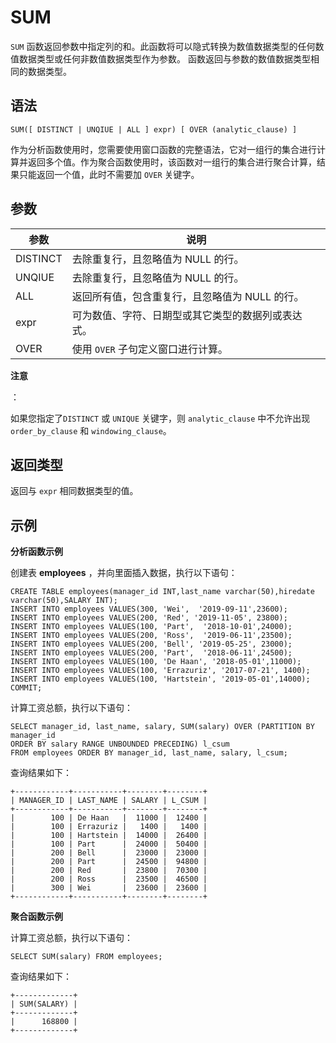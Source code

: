 SUM 
========================



`SUM` 函数返回参数中指定列的和。此函数将可以隐式转换为数值数据类型的任何数值数据类型或任何非数值数据类型作为参数。 函数返回与参数的数值数据类型相同的数据类型。

语法 
--------------

    SUM([ DISTINCT | UNQIUE | ALL ] expr) [ OVER (analytic_clause) ]



作为分析函数使用时，您需要使用窗口函数的完整语法，它对一组行的集合进行计算并返回多个值。作为聚合函数使用时，该函数对一组行的集合进行聚合计算，结果只能返回一个值，此时不需要加 `OVER` 关键字。

参数 
--------------



|    参数    |                  说明                   |
|----------|---------------------------------------|
| DISTINCT | 去除重复行，且忽略值为 NULL 的行。                  |
| UNQIUE   | 去除重复行，且忽略值为 NULL 的行。                  |
| ALL      | 返回所有值，包含重复行，且忽略值为 NULL 的行。            |
| expr     | 可为数值、字符、日期型或其它类型的数据列或表达式。             |
| OVER     | 使用 `OVER` 子句定义窗口进行计算。 |


**注意**

：

如果您指定了`DISTINCT` 或 `UNIQUE` 关键字，则 `analytic_clause` 中不允许出现 `order_by_clause` 和 `windowing_clause`。

返回类型 
----------------

返回与 `expr` 相同数据类型的值。

示例 
--------------

**分析函数示例** 

创建表 **employees** ，并向里面插入数据，执行以下语句：

    CREATE TABLE employees(manager_id INT,last_name varchar(50),hiredate varchar(50),SALARY INT);
    INSERT INTO employees VALUES(300, 'Wei',  '2019-09-11',23600);     
    INSERT INTO employees VALUES(200, 'Red', '2019-11-05', 23800);
    INSERT INTO employees VALUES(100, 'Part',  '2018-10-01',24000);     
    INSERT INTO employees VALUES(200, 'Ross',  '2019-06-11',23500);     
    INSERT INTO employees VALUES(200, 'Bell', '2019-05-25', 23000);
    INSERT INTO employees VALUES(200, 'Part',  '2018-06-11',24500);    
    INSERT INTO employees VALUES(100, 'De Haan', '2018-05-01',11000);      
    INSERT INTO employees VALUES(100, 'Errazuriz', '2017-07-21', 1400);
    INSERT INTO employees VALUES(100, 'Hartstein', '2019-05-01',14000);     
    COMMIT;



计算工资总额，执行以下语句：

    SELECT manager_id, last_name, salary, SUM(salary) OVER (PARTITION BY manager_id 
    ORDER BY salary RANGE UNBOUNDED PRECEDING) l_csum
    FROM employees ORDER BY manager_id, last_name, salary, l_csum;



查询结果如下：

    +------------+-----------+--------+--------+
    | MANAGER_ID | LAST_NAME | SALARY | L_CSUM |
    +------------+-----------+--------+--------+
    |        100 | De Haan   |  11000 |  12400 |
    |        100 | Errazuriz |   1400 |   1400 |
    |        100 | Hartstein |  14000 |  26400 |
    |        100 | Part      |  24000 |  50400 |
    |        200 | Bell      |  23000 |  23000 |
    |        200 | Part      |  24500 |  94800 |
    |        200 | Red       |  23800 |  70300 |
    |        200 | Ross      |  23500 |  46500 |
    |        300 | Wei       |  23600 |  23600 |
    +------------+-----------+--------+--------+



**聚合函数示例** 

计算工资总额，执行以下语句：

    SELECT SUM(salary) FROM employees;



查询结果如下：

    +-------------+
    | SUM(SALARY) |
    +-------------+
    |      168800 |
    +-------------+


